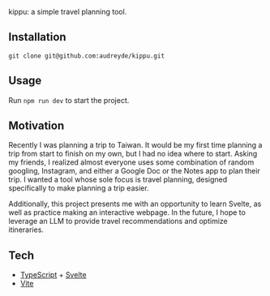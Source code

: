 kippu: a simple travel planning tool.

## Installation
`git clone git@github.com:audreyde/kippu.git`

## Usage
Run `npm run dev` to start the project.

## Motivation
Recently I was planning a trip to Taiwan. It would be my first time planning a trip from start to finish on my own, but I had no idea where to start. Asking my friends, I realized almost everyone uses some combination of random googling, Instagram, and either a Google Doc or the Notes app to plan their trip. I wanted a tool whose sole focus is travel planning, designed specifically to make planning a trip easier. 

Additionally, this project presents me with an opportunity to learn Svelte, as well as practice making an interactive webpage. In the future, I hope to leverage an LLM to provide travel recommendations and optimize itineraries.

## Tech
- [TypeScript](https://www.typescriptlang.org/) + [Svelte](https://svelte.dev/)
- [Vite](https://vitejs.dev/)
